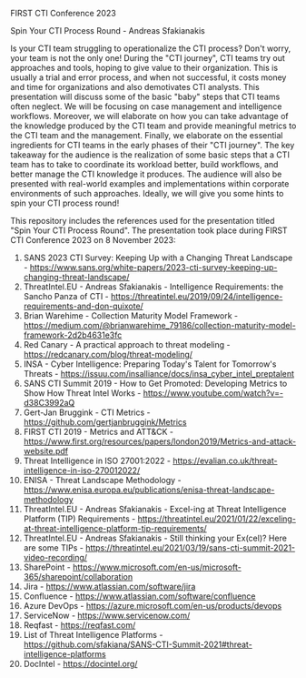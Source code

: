FIRST CTI Conference 2023

Spin Your CTI Process Round - Andreas Sfakianakis

Is your CTI team struggling to operationalize the CTI process? Don't worry, your team is not the only one! During the "CTI journey", CTI teams try out approaches and tools, hoping to give value to their organization. This is usually a trial and error process, and when not successful, it costs money and time for organizations and also demotivates CTI analysts.
This presentation will discuss some of the basic "baby" steps that CTI teams often neglect. We will be focusing on case management and intelligence workflows. Moreover, we will elaborate on how you can take advantage of the knowledge produced by the CTI team and provide meaningful metrics to the CTI team and the management. Finally, we elaborate on the essential ingredients for CTI teams in the early phases of their "CTI journey".
The key takeaway for the audience is the realization of some basic steps that a CTI team has to take to coordinate its workload better, build workflows, and better manage the CTI knowledge it produces. The audience will also be presented with real-world examples and implementations within corporate environments of such approaches. Ideally, we will give you some hints to spin your CTI process round!

This repository includes the references used for the presentation titled "Spin Your CTI Process Round". The presentation took place during FIRST CTI Conference 2023 on 8 November 2023:

1. SANS 2023 CTI Survey: Keeping Up with a Changing Threat Landscape - https://www.sans.org/white-papers/2023-cti-survey-keeping-up-changing-threat-landscape/
2. ThreatIntel.EU - Andreas Sfakianakis - Intelligence Requirements: the Sancho Panza of CTI - https://threatintel.eu/2019/09/24/intelligence-requirements-and-don-quixote/
3. Brian Warehime - Collection Maturity Model Framework - https://medium.com/@brianwarehime_79186/collection-maturity-model-framework-2d2b4631e3fc
4. Red Canary - A practical approach to threat modeling - https://redcanary.com/blog/threat-modeling/
5. INSA - Cyber Intelligence: Preparing Today's Talent for Tomorrow's Threats - https://issuu.com/insalliance/docs/insa_cyber_intel_preptalent
6. SANS CTI Summit 2019 - How to Get Promoted: Developing Metrics to Show How Threat Intel Works - https://www.youtube.com/watch?v=-d38C3992aQ  
7. Gert-Jan Bruggink - CTI Metrics - https://github.com/gertjanbruggink/Metrics
8. FIRST CTI 2019 - Metrics and ATT&CK - https://www.first.org/resources/papers/london2019/Metrics-and-attack-website.pdf
9. Threat Intelligence in ISO 27001:2022 - https://evalian.co.uk/threat-intelligence-in-iso-270012022/
10. ENISA - Threat Landscape Methodology - https://www.enisa.europa.eu/publications/enisa-threat-landscape-methodology
11. ThreatIntel.EU - Andreas Sfakianakis - Excel-ing at Threat Intelligence Platform (TIP) Requirements - https://threatintel.eu/2021/01/22/exceling-at-threat-intelligence-platform-tip-requirements/
12. ThreatIntel.EU - Andreas Sfakianakis - Still thinking your Ex(cel)? Here are some TIPs - https://threatintel.eu/2021/03/19/sans-cti-summit-2021-video-recording/
13. SharePoint - https://www.microsoft.com/en-us/microsoft-365/sharepoint/collaboration 
14. Jira - https://www.atlassian.com/software/jira
15. Confluence - https://www.atlassian.com/software/confluence
16. Azure DevOps - https://azure.microsoft.com/en-us/products/devops
17. ServiceNow - https://www.servicenow.com/
18. Reqfast - https://reqfast.com/
19. List of Threat Intelligence Platforms - https://github.com/sfakiana/SANS-CTI-Summit-2021#threat-intelligence-platforms
20. DocIntel - https://docintel.org/
